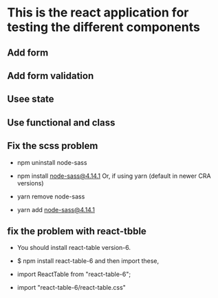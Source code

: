 # This is the react application for testing the different components

## Add form

## Add form validation

## Usee state

## Use functional and class

## Fix the scss problem

- npm uninstall node-sass
- npm install node-sass@4.14.1
  Or, if using yarn (default in newer CRA versions)

- yarn remove node-sass
- yarn add node-sass@4.14.1

## fix the problem with react-tbble

- You should install react-table version-6.

- $ npm install react-table-6
  and then import these,

- import ReactTable from "react-table-6";
- import "react-table-6/react-table.css"
